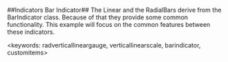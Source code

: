 ##Indicators Bar Indicator##
The Linear and the RadialBars derive from the BarIndicator class. Because of that they provide some common functionality. This example will focus on the common features between these indicators.

<keywords: radverticallineargauge, verticallinearscale, barindicator, customitems>